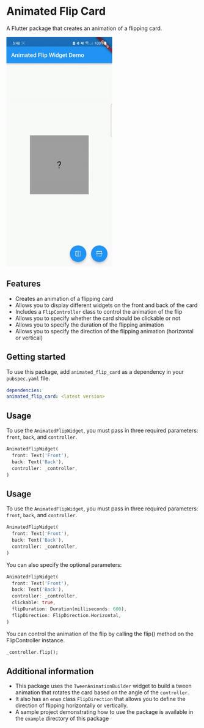# Animated Flip Card
A Flutter package that creates an animation of a flipping card.


<img src="https://raw.githubusercontent.com/tajaouart/animated_flip_widget/main/animated_flip_widget.gif" height="600"/>



## Features
- Creates an animation of a flipping card
- Allows you to display different widgets on the front and back of the card
- Includes a `FlipController` class to control the animation of the flip
- Allows you to specify whether the card should be clickable or not
- Allows you to specify the duration of the flipping animation
- Allows you to specify the direction of the flipping animation (horizontal or vertical)

## Getting started
To use this package, add `animated_flip_card` as a dependency in your `pubspec.yaml` file.

```yaml
dependencies:
animated_flip_card: <latest version>
```

## Usage
To use the `AnimatedFlipWidget`, you must pass in three required parameters: `front`, `back`, and `controller`.

```dart
AnimatedFlipWidget(
  front: Text('Front'),
  back: Text('Back'),
  controller: _controller,
)
```


## Usage
To use the `AnimatedFlipWidget`, you must pass in three required parameters: `front`, `back`, and `controller`.

```dart
AnimatedFlipWidget(
  front: Text('Front'),
  back: Text('Back'),
  controller: _controller,
)
```

You can also specify the optional parameters:

```dart
AnimatedFlipWidget(
  front: Text('Front'),
  back: Text('Back'),
  controller: _controller,
  clickable: true,
  flipDuration: Duration(milliseconds: 600),
  flipDirection: FlipDirection.Horizontal,
)
```

You can control the animation of the flip by calling the flip() method on the FlipController instance.

```dart
_controller.flip();
```

## Additional information

- This package uses the `TweenAnimationBuilder` widget to build a tween animation that rotates the card based on the angle of the `controller`.
- It also has an `enum` class `FlipDirection` that allows you to define the direction of flipping horizontally or vertically.
- A sample project demonstrating how to use the package is available in the `example` directory of this package



